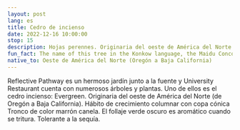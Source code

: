 ```yaml
---
layout: post
lang: es
title: Cedro de incienso
date: 2022-12-16 10:00:00
stop: 15
description: Hojas perennes. Originaria del oeste de América del Norte. Tolerante a la sequía.
fun_fact: The name of this tree in the Konkow language, the Maidu Concow tribe's language, is hö'-tä
native_to: Oeste de América del Norte (Oregón a Baja California)
---
```

Reflective Pathway es un hermoso jardín junto a la fuente y University Restaurant cuenta con numerosos árboles y plantas. Uno de ellos es el cedro incienso: Evergreen. Originaria del oeste de América del Norte (de Oregón a Baja California). Hábito de crecimiento columnar con copa cónica Tronco de color marrón canela. El follaje verde oscuro es aromático cuando se tritura. Tolerante a la sequía.
